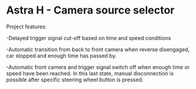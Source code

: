 # Astra H - Camera source selector

Project features:

-Delayed trigger signal cut-off based on time and speed conditions

-Automatic transition from back to front camera when reverse disengaged, car stopped and enough time has passed by.

-Automatic front camera and trigger signal switch off when enough time or speed have been reached. In this last state, manual disconnection is possible after specific steering wheel button is pressed.
